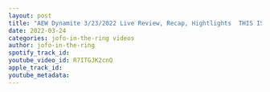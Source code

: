 ```yaml
---
layout: post
title: "AEW Dynamite 3/23/2022 Live Review, Recap, Hightlights  THIS IS ENTERTINMENT!"
date: 2022-03-24
categories: jofo-in-the-ring videos
author: jofo-in-the-ring
spotify_track_id: 
youtube_video_id: R7ITGJK2cnQ
apple_track_id: 
youtube_metadata: 
---
```


